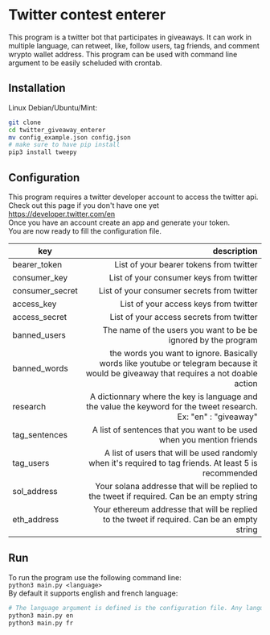 # Twitter contest enterer

This program is a twitter bot that participates in giveaways.
It can work in multiple language, can retweet, like, follow users, tag friends, and comment wrypto wallet address.
This program can be used with command line argument to be easily scheluded with crontab.

## Installation

Linux Debian/Ubuntu/Mint:

```bash
git clone 
cd twitter_giveaway_enterer
mv config_example.json config.json
# make sure to have pip install
pip3 install tweepy
```

## Configuration

This program requires a twitter developer account to access the twitter api.  
Check out this page if you don't have one yet https://developer.twitter.com/en  
Once you have an account create an app and generate your token.  
You are now ready to fill the configuration file.

| key           |     description |
| ------------- |  -------------: |
|   bearer_token   |    List of your bearer tokens from twitter           |
| consumer_key     |        List of your consumer keys from twitter      |
| consumer_secret      |     List of your consumer secrets from twitter          |
| access_key      |       List of your access keys from twitter        |
| access_secret      |         List of your access secrets from twitter      |
| banned_users      |      The name of the users you want to be be ignored by the program         |
| banned_words      |      the words you want to ignore. Basically words like youtube or telegram because it would be giveaway that requires a not doable action        |
| research      |     A dictionnary where the key is language and the value the keyword for the tweet research. Ex: "en" : "giveaway"          |
| tag_sentences      |     A list of sentences that you want to be used when you mention friends          |
| tag_users      |       A list of users that will be used randomly when it's required to tag friends. At least 5 is recommended     |
| sol_address      |       Your solana addresse that will be replied to the tweet if required. Can be an empty string 
| eth_address      |       Your ethereum addresse that will be replied to the tweet if required. Can be an empty string     |

## Run

To run the program use the following command line:  
`python3 main.py <language>`  
By default it supports english and french language:
```bash
# The language argument is defined is the configuration file. Any language can be added
python3 main.py en
python3 main.py fr
```